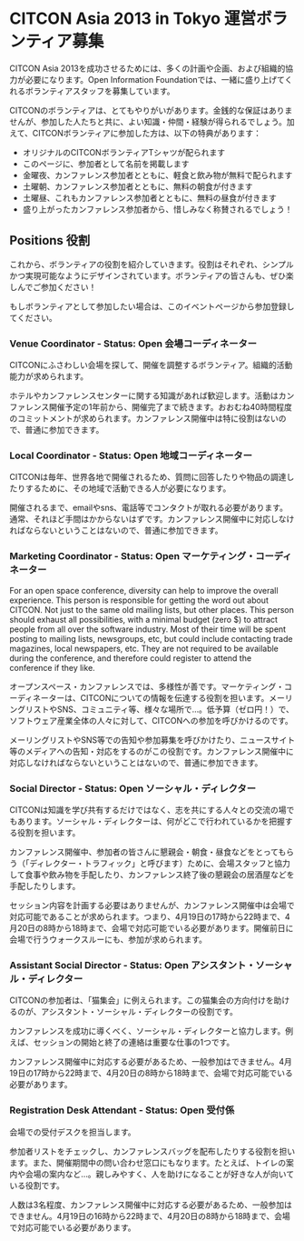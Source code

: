 # CITCON Asia 2013 in Tokyo 運営ボランティア募集

CITCON Asia 2013を成功させるためには、多くの計画や企画、および組織的協力が必要になります。Open Information Foundationでは、一緒に盛り上げてくれるボランティアスタッフを募集しています。

CITCONのボランティアは、とてもやりがいがあります。金銭的な保証はありませんが、参加した人たちと共に、よい知識・仲間・経験が得られるでしょう。加えて、CITCONボランティアに参加した方は、以下の特典があります：

* オリジナルのCITCONボランティアTシャツが配られます
* このページに、参加者として名前を掲載します
* 金曜夜、カンファレンス参加者とともに、軽食と飲み物が無料で配られます
* 土曜朝、カンファレンス参加者とともに、無料の朝食が付きます
* 土曜昼、これもカンファレンス参加者とともに、無料の昼食が付きます
* 盛り上がったカンファレンス参加者から、惜しみなく称賛されるでしょう！

## Positions 役割

これから、ボランティアの役割を紹介していきます。役割はそれぞれ、シンプルかつ実現可能なようにデザインされています。ボランティアの皆さんも、ぜひ楽しんでご参加ください！

もしボランティアとして参加したい場合は、このイベントページから参加登録してください。

### Venue Coordinator - Status: Open 会場コーディネーター

CITCONにふさわしい会場を探して、開催を調整するボランティア。組織的活動能力が求められます。

ホテルやカンファレンスセンターに関する知識があれば歓迎します。活動はカンファレンス開催予定の1年前から、開催完了まで続きます。おおむね40時間程度のコミットメントが求められます。カンファレンス開催中は特に役割はないので、普通に参加できます。

### Local Coordinator - Status: Open 地域コーディネーター

CITCONは毎年、世界各地で開催されるため、質問に回答したりや物品の調達したりするために、その地域で活動できる人が必要になります。

開催されるまで、emailやsns、電話等でコンタクトが取れる必要があります。通常、それほど手間はかからないはずです。カンファレンス開催中に対応しなければならないということはないので、普通に参加できます。

### Marketing Coordinator - Status: Open マーケティング・コーディネーター

For an open space conference, diversity can help to improve the overall experience. This person is responsible for getting the word out about CITCON. Not just to the same old mailing lists, but other places. This person should exhaust all possibilities, with a minimal budget (zero $) to attract people from all over the software industry. Most of their time will be spent posting to mailing lists, newsgroups, etc, but could include contacting trade magazines, local newspapers, etc. They are not required to be available during the conference, and therefore could register to attend the conference if they like.

オープンスペース・カンファレンスでは、多様性が善です。マーケティング・コーディネーターは、CITCONについての情報を伝達する役割を担います。メーリングリストやSNS、コミュニティ等、様々な場所で…。低予算（ゼロ円！）で、ソフトウェア産業全体の人々に対して、CITCONへの参加を呼びかけるのです。

メーリングリストやSNS等での告知や参加募集を呼びかけたり、ニュースサイト等のメディアへの告知・対応をするのがこの役割です。カンファレンス開催中に対応しなければならないということはないので、普通に参加できます。

### Social Director - Status: Open ソーシャル・ディレクター

CITCONは知識を学び共有するだけではなく、志を共にする人々との交流の場でもあります。ソーシャル・ディレクターは、何がどこで行われているかを把握する役割を担います。

カンファレンス開催中、参加者の皆さんに懇親会・朝食・昼食などをとってもらう（「ディレクター・トラフィック」と呼びます）ために、会場スタッフと協力して食事や飲み物を手配したり、カンファレンス終了後の懇親会の居酒屋などを手配したりします。

セッション内容を計画する必要はありませんが、カンファレンス開催中は会場で対応可能であることが求められます。つまり、4月19日の17時から22時まで、4月20日の8時から18時まで、会場で対応可能でいる必要があります。開催前日に会場で行うウォークスルーにも、参加が求められます。

### Assistant Social Director - Status: Open アシスタント・ソーシャル・ディレクター

CITCONの参加者は、「猫集会」に例えられます。この猫集会の方向付けを助けるのが、アシスタント・ソーシャル・ディレクターの役割です。

カンファレンスを成功に導くべく、ソーシャル・ディレクターと協力します。例えば、セッションの開始と終了の連絡は重要な仕事の1つです。

カンファレンス開催中に対応する必要があるため、一般参加はできません。4月19日の17時から22時まで、4月20日の8時から18時まで、会場で対応可能でいる必要があります。

### Registration Desk Attendant - Status: Open 受付係

会場での受付デスクを担当します。

参加者リストをチェックし、カンファレンスバッグを配布したりする役割を担います。また、開催期間中の問い合わせ窓口にもなります。たとえば、トイレの案内や会場の案内など…。親しみやすく、人を助けになることが好きな人が向いている役割です。

人数は3名程度、カンファレンス開催中に対応する必要があるため、一般参加はできません。4月19日の16時から22時まで、4月20日の8時から18時まで、会場で対応可能でいる必要があります。
